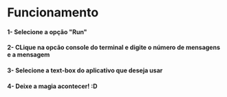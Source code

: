 <h1>Funcionamento</h1>
<h4>1- Selecione a opção "Run"</h4>
<h4>2- CLique na opcão console do terminal e digite o número de mensagens e a mensagem</h4>
<h4>3- Selecione a text-box do aplicativo que deseja usar</h4>
<h4>4- Deixe a magia acontecer! :D</h4>
